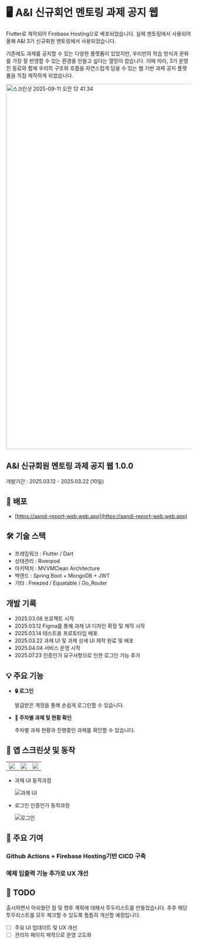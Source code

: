 # 🖥️ A&I 신규회언 멘토링 과제 공지 웹
Flutter로 제작되어 Firebase Hosting으로 배포되었습니다. 실제 멘토링에서 사용되어 올해 A&I 3기 신규회원 멘토링에서 사용되었습니다.

기존에도 과제를 공지할 수 있는 다양한 플랫폼이 있었지만, 우리만의 학습 방식과 문화를 가장 잘 반영할 수 있는 환경을 만들고 싶다는 열망이 컸습니다. 이에 따라, 3기 운영진 동료와 함께 우리의 구조와 흐름을 자연스럽게 담을 수 있는 웹 기반 과제 공지 플랫폼을 직접 제작하게 되었습니다.

<img width="1624" height="995" alt="스크린샷 2025-09-11 오전 12 41 34" src="https://github.com/user-attachments/assets/426d260f-e51e-4f7b-9e3b-4313f76e2ed7" />


## A&I 신규회원 멘토링 과제 공지 웹 1.0.0
개발기간 : 2025.03.12 - 2025.03.22 (10일)

## 🚀 배포
- [https://aandi-report-web.web.app](https://aandi-report-web.web.app)

## 🛠 기술 스택

- 프레임워크 : Flutter / Dart
- 상태관리 : Riverpod
- 아키텍처 : MVVMClean Architecture
- 백엔드 : Spring Boot + MongoDB + JWT
- 기타 : Freezed / Equatable / Go_Router

## 개발 기록

- 2025.03.08 프로젝트 시작
- 2025.03.12 Figma를 통해 과제 UI 디자인 확정 및 제작 시작
- 2025.03.14 테스트용 프로토타입 배포
- 2025.03.22 과제 UI 및 과제 상세 UI 제작 완료 및 배포
- 2025.04.04 서비스 운영 시작
- 2025.07.23 인증인가 요구사항으로 인한 로그인 기능 추가

## 💡 주요 기능

- **🔒 로그인**
    
  발급받은 계정을 통해 손쉽게 로그인할 수 있습니다.

- **📅 주차별 과제 및 현황 확인**

  주차별 과제 현황과 진행중인 과제를 확인할 수 있습니다.


## 📸 앱 스크린샷 및 동작
<table>
  <tr>
    <td>
      <img src = https://github.com/user-attachments/assets/9fdc9fc6-0e63-4dbf-867b-2adcd78419ba>
    </td>
    <td>
      <img src = https://github.com/user-attachments/assets/12c341f9-2766-47d2-898d-0e43b36f5cc9>
    </td>
    <td>
      <img src = https://github.com/user-attachments/assets/eff26f3f-a244-4c93-aa22-53a1b045086c>
    </td>
  </tr>
</table>

- 과제 UI 동작과정

  ![과제 UI](https://github.com/user-attachments/assets/c907cda1-40ad-41a4-8d26-6cfc1de8c610)

- 로그인 인증인가 동작과정

  ![로그인](https://github.com/user-attachments/assets/74ba3c1c-57ec-4304-9629-8115c406c713)


## 🤔 주요 기여

### Github Actions + Firebase Hosting기반 CICD 구축

### 예제 입출력 기능 추가로 UX 개선


## 📌 TODO

출시하면서 아쉬웠던 점 및 향후 계획에 대해서 투두리스트를 만들었습니다. 추후 해당 투두리스트를 모두 체크할 수 있도록 틈틈히 개선할 예정입니다.


- [ ] 주요 UI 업데이트 및 UX 개선
- [ ] 관리자 페이지 제작으로 운영 고도화
